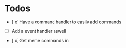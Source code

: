 # Todos

- [ x] Have a command handler to easily add commands

- [ ] Add a event handler aswell

- [ x] Get meme commands in
